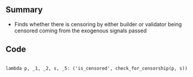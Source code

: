 ## Summary

- Finds whether there is censoring by either builder or validator being censored coming from the exogenous signals passed

## Code

<pre lang="python"><code>
lambda p, _1, _2, s, _5: ('is_censored', check_for_censorship(p, s))
</code></pre>